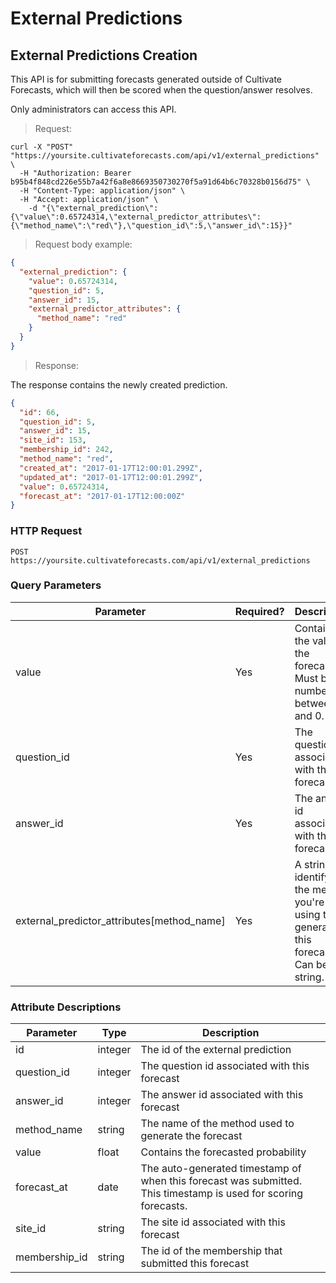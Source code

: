 
# External Predictions

## External Predictions Creation

This API is for submitting forecasts generated outside of Cultivate Forecasts, which will then be scored when the question/answer resolves.

Only administrators can access this API.

> Request:

```shell
curl -X "POST" "https://yoursite.cultivateforecasts.com/api/v1/external_predictions" \
  -H "Authorization: Bearer b95b4f848cd226e55b7a42f6a8e8669350730270f5a91d64b6c70328b0156d75" \
  -H "Content-Type: application/json" \
  -H "Accept: application/json" \
	-d "{\"external_prediction\":{\"value\":0.65724314,\"external_predictor_attributes\": {\"method_name\":\"red\"},\"question_id\":5,\"answer_id\":15}}"
```

> Request body example:

```json
{
  "external_prediction": {
    "value": 0.65724314,
    "question_id": 5,
    "answer_id": 15,
    "external_predictor_attributes": {
      "method_name": "red"
    }
  }
}
```


> Response:

The response contains the newly created prediction.

```json
{
  "id": 66,
  "question_id": 5,
  "answer_id": 15,
  "site_id": 153,
  "membership_id": 242,
  "method_name": "red",
  "created_at": "2017-01-17T12:00:01.299Z",
  "updated_at": "2017-01-17T12:00:01.299Z",
  "value": 0.65724314,
  "forecast_at": "2017-01-17T12:00:00Z"
}
```

### HTTP Request

`POST https://yoursite.cultivateforecasts.com/api/v1/external_predictions`


### Query Parameters

Parameter | Required? | Description
--------- | --------- | -----------
value | Yes | Contains the value of the forecast. Must be a number between 1 and 0.
question_id | Yes | The question id associated with this forecast
answer_id | Yes | The answer id associated with this forecast
external_predictor_attributes[method_name] | Yes | A string identifying the method you're using to generate this forecast. Can be any string.


### Attribute Descriptions

Parameter | Type | Description
--------- | ------- | -----------
id | integer | The id of the external prediction
question_id | integer | The question id associated with this forecast
answer_id | integer | The answer id associated with this forecast
method_name | string | The name of the method used to generate the forecast
value | float | Contains the forecasted probability
forecast_at | date | The auto-generated timestamp of when this forecast was submitted. This timestamp is used for scoring forecasts.
site_id | string | The site id associated with this forecast
membership_id | string | The id of the membership that submitted this forecast
